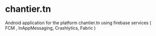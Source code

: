 # chantier.tn
Android application for the platform chantier.tn using firebase services ( FCM , InAppMessaging, Crashlytics, Fabric )  

